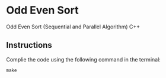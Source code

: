 # Odd Even Sort

Odd Even Sort (Sequential and Parallel Algorithm) C++

## Instructions

Complie the code using the following command in the terminal:

`make`
